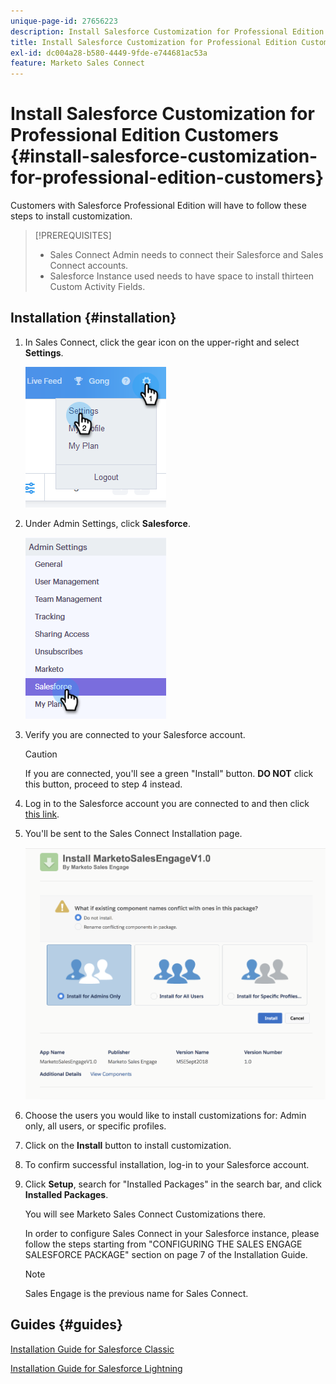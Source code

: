 ```yaml
---
unique-page-id: 27656223
description: Install Salesforce Customization for Professional Edition Customers - Marketo Docs - Product Documentation
title: Install Salesforce Customization for Professional Edition Customers
exl-id: dc004a28-b580-4449-9fde-e744681ac53a
feature: Marketo Sales Connect
---
```

# Install Salesforce Customization for Professional Edition Customers {#install-salesforce-customization-for-professional-edition-customers}

Customers with Salesforce Professional Edition will have to follow these steps to install customization.

>[!PREREQUISITES]
>
>* Sales Connect Admin needs to connect their Salesforce and Sales Connect accounts.
>* Salesforce Instance used needs to have space to install thirteen Custom Activity Fields.

## Installation {#installation}

1. In Sales Connect, click the gear icon on the upper-right and select **Settings**.

   ![](assets/one-4.png)

1. Under Admin Settings, click **Salesforce**.

   ![](assets/two-4.png)

1. Verify you are connected to your Salesforce account.

   >[!CAUTION]
   >
   >If you are connected, you'll see a green "Install" button. **DO NOT** click this button, proceed to step 4 instead.

1. Log in to the Salesforce account you are connected to and then click [this link](https://login.salesforce.com/packaging/installPackage.apexp?p0=04t0b000001oWEZ).
1. You'll be sent to the Sales Connect Installation page.

   ![](assets/install-package.png)

1. Choose the users you would like to install customizations for: Admin only, all users, or specific profiles.
1. Click on the **Install** button to install customization.
1. To confirm successful installation, log-in to your Salesforce account.
1. Click **Setup**, search for "Installed Packages" in the search bar, and click **Installed Packages**.

   You will see Marketo Sales Connect Customizations there.  
  
   In order to configure Sales Connect in your Salesforce instance, please follow the steps starting from "CONFIGURING THE SALES ENGAGE SALESFORCE PACKAGE" section on page 7 of the Installation Guide.

   >[!NOTE]
   >
   >Sales Engage is the previous name for Sales Connect.

## Guides {#guides}

   [Installation Guide for Salesforce Classic](https://s3.amazonaws.com/tout-user-store/salesforce/assets/Marketo+Sales+Engage+For+Salesforce_+Installation+and+Success+Guide.pdf)  
  
   [Installation Guide for Salesforce Lightning](https://s3.amazonaws.com/tout-user-store/salesforce/assets/SF+Guide+for+Lightning.pdf)
